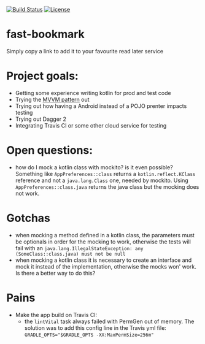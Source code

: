 [![Build Status](https://travis-ci.org/stefanodacchille/fast-bookmark.svg)](https://travis-ci.org/stefanodacchille/fast-bookmark)
[![License](https://img.shields.io/badge/license-BSD-lightgrey.svg?style=flat)](https://github.com/stefanodaccchille/fast-bookmark/blob/master/LICENSE)

# fast-bookmark

Simply copy a link to add it to your favourite read later service

# Project goals:
- Getting some experience writing kotlin for prod and test code
- Trying the [MVVM pattern](https://www.objc.io/issues/13-architecture/mvvm/) out
- Trying out how having a Android instead of a POJO prenter impacts testing
- Trying out Dagger 2
- Integrating Travis CI or some other cloud service for testing

# Open questions:
- how do I mock a kotlin class with mockito? is it even possible? Something like
`AppPreferences::class` returns a `kotlin.reflect.KClass` reference and not a `java.lang.Class`
one, needed by mockito. Using `AppPreferences::class.java` returns the java class but the mocking
 does not work.

# Gotchas
- when mocking a method defined in a kotlin class, the parameters must be optionals in order for
the mocking to work, otherwise the tests will fail with an `java.lang.IllegalStateException: any
(SomeClass::class.java) must not be null`
- when mocking a kotlin class it is necessary to create an interface and mock it instead of the
implementation, otherwise the mocks won' work. Is there a better way to do this?

# Pains
- Make the app build on Travis CI:
  - the `lintVital` task always failed with PermGen out of memory. The solution was to add this config line in the Travis yml file: `GRADLE_OPTS="$GRADLE_OPTS -XX:MaxPermSize=256m"`
